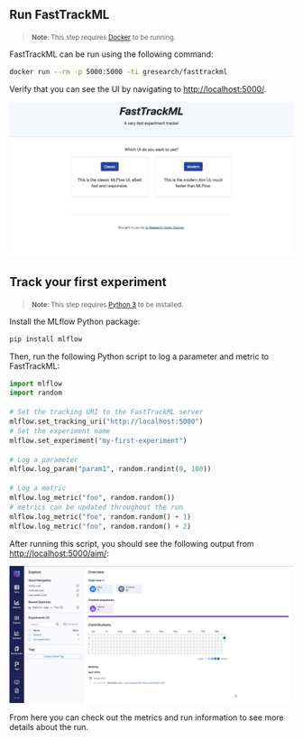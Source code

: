 ## Run FastTrackML

> <small><strong>Note</strong>: This step requires <a href="https://docs.docker.com/get-docker/">Docker</a> to be
> running.</small>

FastTrackML can be run using the following command:

```bash
docker run --rm -p 5000:5000 -ti gresearch/fasttrackml
```

Verify that you can see the UI by navigating to [http://localhost:5000/](http://localhost:5000/).

![FastTrackML UI](../../../../../docs/images/main_ui.jpg)

## Track your first experiment

> <small><strong>Note</strong>: This step requires <a href="https://www.python.org/downloads/">Python 3</a> to be
> installed.</small>

Install the MLflow Python package:

```bash
pip install mlflow
```

Then, run the following Python script to log a parameter and metric to FastTrackML:

```python
import mlflow
import random

# Set the tracking URI to the FastTrackML server
mlflow.set_tracking_uri("http://localhost:5000")
# Set the experiment name
mlflow.set_experiment("my-first-experiment")

# Log a parameter
mlflow.log_param("param1", random.randint(0, 100))

# Log a metric
mlflow.log_metric("foo", random.random())
# metrics can be updated throughout the run
mlflow.log_metric("foo", random.random() + 1)
mlflow.log_metric("foo", random.random() + 2)
```

After running this script, you should see the following output
from [http://localhost:5000/aim/](http://localhost:5000/aim/):

![FastTrackML UI](../../../../../docs/images/runs_ui.jpg)

From here you can check out the metrics and run information to see more details about the run.
